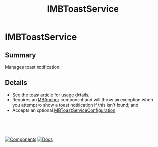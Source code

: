 ﻿---
uid: S.IMBToastService
title: IMBToastService
---
# IMBToastService

## Summary

Manages toast notification. 

## Details

- See the [toast article](xref:A.Toast) for usage details;
- Requires an [MBAnchor](xref:C.MBAnchor) component and will throw an exception when you attempt to show a toast notification if this isn't found; and
- Accepts an optional [MBToastServiceConfiguration](xref:BlazorMdc.MBToastServiceConfiguration).

&nbsp;

&nbsp;

[![Components](https://img.shields.io/static/v1?label=See&message=Services&color=purple)](xref:A.Services)
[![Docs](https://img.shields.io/static/v1?label=API%20Documentation&message=IMBToastService&color=brightgreen)](xref:BlazorMdc.IMBToastService)